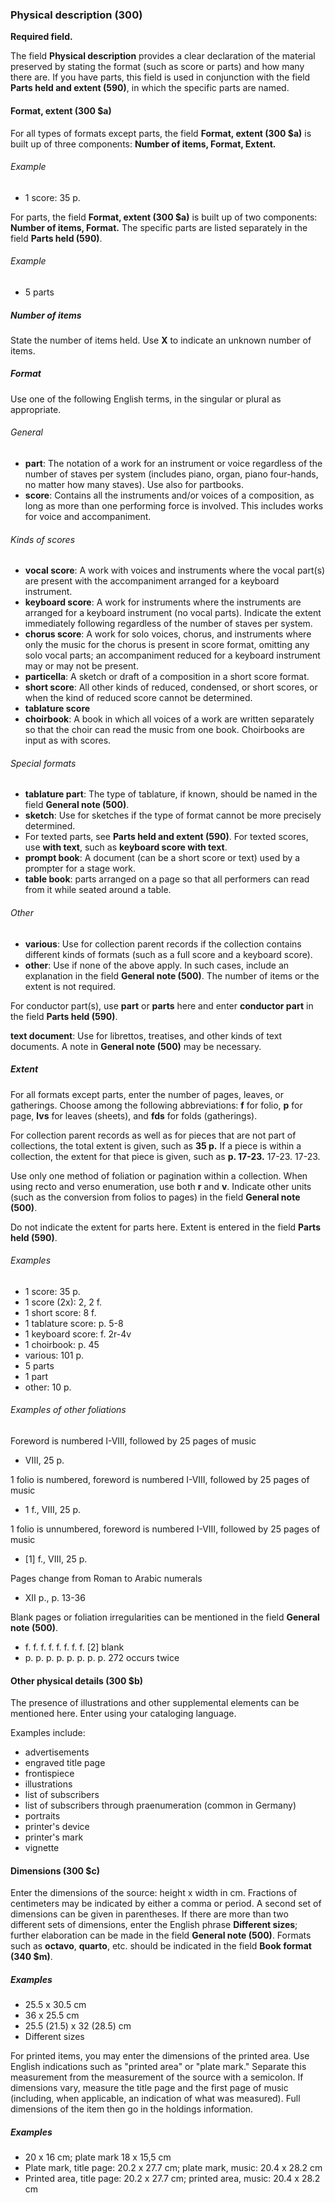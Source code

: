 ### Physical description (300)

**Required field.**

The field **Physical description** provides a clear declaration of the material preserved by stating the format (such as score or parts) and how many there are. If you have parts, this field is used in conjunction with the field **Parts held and extent (590)**, in which the specific parts are named.

#### Format, extent (300 $a)

For all types of formats except parts, the field **Format, extent (300 $a)** is built up of three components: **Number of items, Format, Extent.**

###### Example

- 1 score: 35 p.

For parts, the field **Format, extent (300 $a)** is built up of two components: **Number of items, Format.** The specific parts are listed separately in the field **Parts held (590)**.

###### Example

- 5 parts

##### Number of items

State the number of items held. Use **X** to indicate an unknown number of items.

##### Format

Use one of the following English terms, in the singular or plural as appropriate.

###### General

- **part**: The notation of a work for an instrument or voice regardless of the number of staves per system (includes piano, organ, piano four-hands, no matter how many staves). Use also for partbooks.
- **score**: Contains all the instruments and/or voices of a composition, as long as more than one performing force is involved. This includes works for voice and accompaniment.

###### Kinds of scores

- **vocal score**: A work with voices and instruments where the vocal part(s) are present with the accompaniment arranged for a keyboard instrument.
- **keyboard score**: A work for instruments where the instruments are arranged for a keyboard instrument (no vocal parts). Indicate the extent immediately following regardless of the number of staves per system.
- **chorus score**: A work for solo voices, chorus, and instruments where only the music for the chorus is present in score format, omitting any solo vocal parts; an accompaniment reduced for a keyboard instrument may or may not be present.
- **particella**: A sketch or draft of a composition in a short score format.
- **short score**: All other kinds of reduced, condensed, or short scores, or when the kind of reduced score cannot be determined.
- **tablature score**
- **choirbook**: A book in which all voices of a work are written separately so that the choir can read the music from one book. Choirbooks are input as with scores.

###### Special formats

- **tablature part**: The type of tablature, if known, should be named in the field **General note (500)**.
- **sketch**: Use for sketches if the type of format cannot be more precisely determined.
- For texted parts, see **Parts held and extent (590)**. For texted scores, use **with text**, such as **keyboard score with text**.
- **prompt book**: A document (can be a short score or text) used by a prompter for a stage work.
- **table book**: parts arranged on a page so that all performers can read from it while seated around a table.

###### Other

- **various**: Use for collection parent records if the collection contains different kinds of formats (such as a full score and a keyboard score).
- **other**: Use if none of the above apply. In such cases, include an explanation in the field **General note (500)**. The number of items or the extent is not required.

For conductor part(s), use **part** or **parts** here and enter **conductor part** in the field **Parts held (590)**.

**text document**: Use for librettos, treatises, and other kinds of text documents. A note in **General note (500)** may be necessary.

##### Extent

For all formats except parts, enter the number of pages, leaves, or gatherings. Choose among the following abbreviations: **f** for folio, **p** for page, **lvs** for leaves (sheets), and **fds** for folds (gatherings).

For collection parent records as well as for pieces that are not part of collections, the total extent is given, such as **35 p.** If a piece is within a collection, the extent for that piece is given, such as **p. 17-23.** 17-23. 17-23.

Use only one method of foliation or pagination within a collection. When using recto and verso enumeration, use both **r** and **v**. Indicate other units (such as the conversion from folios to pages) in the field **General note (500)**.

Do not indicate the extent for parts here. Extent is entered in the field **Parts held (590)**.

###### Examples

- 1 score: 35 p.
- 1 score (2x): 2, 2 f.
- 1 short score: 8 f.
- 1 tablature score: p. 5-8
- 1 keyboard score: f. 2r-4v
- 1 choirbook: p. 45
- various: 101 p.
- 5 parts
- 1 part
- other: 10 p.


###### Examples of other foliations
Foreword is numbered I-VIII, followed by 25 pages of music

- VIII, 25 p.

1 folio is numbered, foreword is numbered I-VIII, followed by 25 pages of music

- 1 f., VIII, 25 p.

1 folio is unnumbered, foreword is numbered I-VIII, followed by 25 pages of music

- [1] f., VIII, 25 p.

Pages change from Roman to Arabic numerals

- XII p., p. 13-36

Blank pages or foliation irregularities can be mentioned in the field **General note (500)**.

- f. f. f. f. f. f. f. f. [2] blank
- p. p. p. p. p. p. p. p. 272 occurs twice

#### Other physical details (300 $b)

The presence of illustrations and other supplemental elements can be mentioned here. Enter using your cataloging language.

Examples include:

- advertisements
- engraved title page
- frontispiece
- illustrations
- list of subscribers
- list of subscribers through praenumeration (common in Germany)
- portraits
- printer's device
- printer's mark
- vignette

#### Dimensions (300 $c)

Enter the dimensions of the source: height x width in cm. Fractions of centimeters may be indicated by either a comma or period. A second set of dimensions can be given in parentheses. If there are more than two different sets of dimensions, enter the English phrase **Different sizes**; further elaboration can be made in the field **General note (500)**. Formats such as **octavo**, **quarto**, etc. should be indicated in the field **Book format (340 $m)**.

##### Examples

- 25.5 x 30.5 cm
- 36 x 25.5 cm
- 25.5 (21.5) x 32 (28.5) cm
- Different sizes

For printed items, you may enter the dimensions of the printed area. Use English indications such as "printed area" or "plate mark." Separate this measurement from the measurement of the source with a semicolon. If dimensions vary, measure the title page and the first page of music (including, when applicable, an indication of what was measured). Full dimensions of the item then go in the holdings information.

##### Examples

- 20 x 16 cm; plate mark 18 x 15,5 cm
- Plate mark, title page: 20.2 x 27.7 cm; plate mark, music: 20.4 x 28.2 cm
- Printed area, title page: 20.2 x 27.7 cm; printed area, music: 20.4 x 28.2 cm
